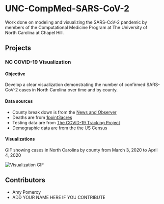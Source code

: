 # UNC-CompMed-SARS-CoV-2

Work done on modeling and visualizing the SARS-CoV-2 pandemic by members of the Computational Medicine Program at The University of North Carolina at Chapel Hill. 

## Projects

### NC COVID-19 Visualization

#### Objective 
Develop a clear visualization demonstrating the number of confirmed SARS-CoV-2 cases in North Carolina over time and by county. 

#### Data sources 

* County break down is from the [News and Observer](https://www.newsobserver.com/news/local/article241168731.html) 
* Deaths are from [1point3acres](https://coronavirus.1point3acres.com/en)
* Testing data are from [The COVID-19 Tracking Project](https://covidtracking.com/data/state/north-carolina/#history)
* Demographic data are from the the US Census

#### Visualizations

GIF showing cases in North Carolina by county from March 3, 2020 to April 4, 2020 

![Visualization GIF](NC-Visualization/Daily-GIFS/2020-04-05.gif)

## Contributors

* Amy Pomeroy 
* ADD YOUR NAME HERE IF YOU CONTRIBUTE 
